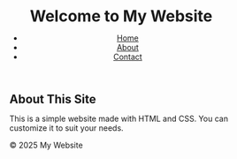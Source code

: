 <!DOCTYPE html>
<html lang="en">
<head>
  <meta charset="UTF-8" />
  <meta name="viewport" content="width=device-width, initial-scale=1.0" />
  <title>Simple Website</title>
  <style>
 * {
    margin: 0;
    padding: 0;
    box-sizing: border-box;
  }

  body {
    font-family: Arial, sans-serif;
    line-height: 1.6;
    background-color: #f4f4f4;
    color: #333;
  }
  
  header {
    background-color: #333;
    color: #fff;
    padding: 1rem 0;
    text-align: center;
  }
  
  header h1 {
    margin-bottom: 0.5rem;
  }
  
  nav ul {
    list-style: none;
    display: flex;
    justify-content: center;
    gap: 1rem;
  }
  
  nav a {
    color: #fff;
    text-decoration: none;
  }
  
  nav a:hover {
    text-decoration: underline;
  }
  
  main {
    padding: 2rem;
    background-color: #fff;
    max-width: 800px;
    margin: 2rem auto;
    border-radius: 8px;
    box-shadow: 0 0 10px rgba(0, 0, 0, 0.1);
  }
  
  footer {
    text-align: center;
    padding: 1rem;
    background-color: #333;
    color: #fff;
  }

  </style>
  </head>
<body>
  <header>
    <h1>Welcome to My Website</h1>
    <nav>
      <ul>
        <li><a href="#">Home</a></li>
        <li><a href="#">About</a></li>
        <li><a href="#">Contact</a></li>
      </ul>
    </nav>
  </header>

  <main>
    <section>
      <h2>About This Site</h2>
      <p>This is a simple website made with HTML and CSS. You can customize it to suit your needs.</p>
    </section>
  </main>

  <footer>
    <p>&copy; 2025 My Website</p>
  </footer>
</body>
</html>
